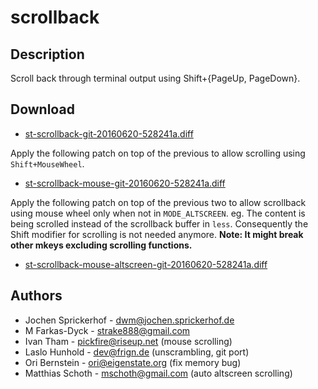 scrollback
==========

Description
-----------

Scroll back through terminal output using Shift+{PageUp, PageDown}.

Download
--------

* [st-scrollback-git-20160620-528241a.diff](st-scrollback-git-20160620-528241a.diff)

Apply the following patch on top of the previous to allow scrolling
using `Shift+MouseWheel`.

* [st-scrollback-mouse-git-20160620-528241a.diff](st-scrollback-mouse-git-20160620-528241a.diff)

Apply the following patch on top of the previous two to allow scrollback using
mouse wheel only when not in `MODE_ALTSCREEN`. eg. The content is being
scrolled instead of the scrollback buffer in `less`. Consequently the Shift
modifier for scrolling is not needed anymore.  **Note: It might break other
mkeys excluding scrolling functions.**

* [st-scrollback-mouse-altscreen-git-20160620-528241a.diff](st-scrollback-mouse-altscreen-git-20160620-528241a.diff)

Authors
-------

 * Jochen Sprickerhof - dwm@jochen.sprickerhof.de
 * M Farkas-Dyck - strake888@gmail.com
 * Ivan Tham - pickfire@riseup.net (mouse scrolling)
 * Laslo Hunhold - dev@frign.de (unscrambling, git port)
 * Ori Bernstein - ori@eigenstate.org (fix memory bug)
 * Matthias Schoth - mschoth@gmail.com (auto altscreen scrolling)
